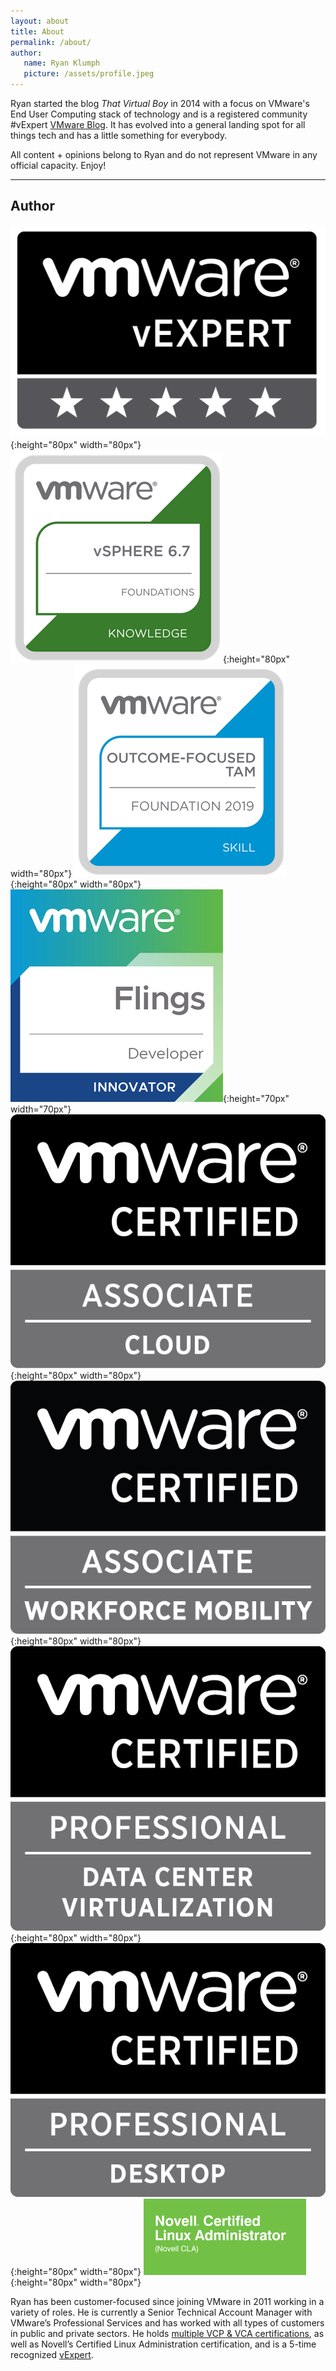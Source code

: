 ```yaml
---
layout: about
title: About
permalink: /about/
author:
   name: Ryan Klumph
   picture: /assets/profile.jpeg
---
```


Ryan started the blog _That Virtual Boy_ in 2014 with a focus on VMware's End User Computing stack of technology and is a registered community #vExpert [VMware Blog](https://blogs.vmware.com). It has evolved into a general landing spot for all things tech and has a little something for everybody.

All content + opinions belong to Ryan and do not represent VMware in any official capacity. Enjoy!

-----
## Author

![stars](/assets/certs/stars.png){:height="80px" width="80px"}
![stars](/assets/certs/foundations.png){:height="80px" width="80px"}
![stars](/assets/certs/ofa.png){:height="80px" width="80px"}
![stars](/assets/certs/fling.png){:height="70px" width="70px"}
![stars](/assets/certs/VCA-Cloud.png){:height="80px" width="80px"}
![stars](/assets/certs/VCA-WM.png){:height="80px" width="80px"}
![stars](/assets/certs/VCP-DCV.png){:height="80px" width="80px"}
![stars](/assets/certs/VCP-DT.png){:height="80px" width="80px"}
![stars](/assets/certs/cla.png){:height="80px" width="80px"}

Ryan has been customer-focused since joining VMware in 2011 working in a variety of roles. He is currently a Senior Technical Account Manager with VMware’s Professional Services and has worked with all types of customers in public and private sectors. He holds [multiple VCP & VCA certifications](https://www.youracclaim.com/users/ryan-klumph), as well as Novell’s Certified Linux Administration certification, and is a 5-time recognized [vExpert](https://vexpert.vmware.com/directory/1274).
